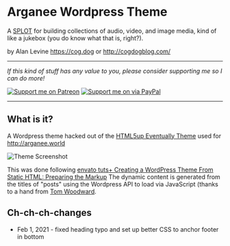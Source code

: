 # Arganee Wordpress Theme

A [SPLOT](http://splot.ca/) for building collections of audio, video, and image media, kind of like a jukebox (you do know what that is, right?).

by Alan Levine https://cog.dog or http://cogdogblog.com/

-----
*If this kind of stuff has any value to you, please consider supporting me so I can do more!*

[![Support me on Patreon](http://cogdog.github.io/images/badge-patreon.png)](https://patreon.com/cogdog) [![Support me on via PayPal](http://cogdog.github.io/images/badge-paypal.png)](https://paypal.me/cogdog)

----- 


## What is it?

A Wordpress theme hacked out of the [HTML5up Eventually Theme](http://html5up.net/) used for http://arganee.world

![](screenshot.png "Theme Screenshot")


This was done following [envato tuts+ Creating a WordPress Theme From Static HTML: Preparing the Markup](https://code.tutsplus.com/tutorials/creating-a-wordpress-theme-from-static-html-preparing-the-markup--wp-33895) The dynamic content is generated from the titles of "posts" using the Wordpress API to load via JavaScript (thanks to a hand from [Tom Woodward](http://bionicteaching.com/).

## Ch-ch-ch-changes

* Feb 1, 2021 - fixed heading typo and set up better CSS to anchor footer in bottom


